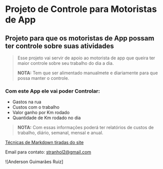 # Projeto de Controle para **Motoristas de App**

## Projeto para que os motoristas de App possam ter controle sobre suas atividades

> Esse projeto vai servir de apoio ao motorista de app que queira ter maior controle sobre seu trabalho do dia a dia.
>
> **NOTA:** Tem que ser alimentado manualmete e diariamente para que possa manter o controle.


### Com este App ele vai poder Controlar:

 - Gastos na rua
 - Custos com o trabalho
 - Valor ganho por Km rodado
 - Quantidade de Km rodado no dia


> **NOTA:** Com essas informações poderá ter relatórios de custos de trabalho, diário, semanal, mensal e anual.



[Técnicas de Markdown tiradas do site](https://markdown.net.br/sintaxe-basica/)

Email para contato:
<stranhol2@gmail.com>

![Anderson Guimarães Ruiz]
